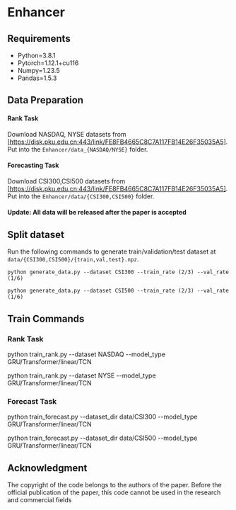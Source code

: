 # Enhancer
## Requirements
- Python=3.8.1
- Pytorch=1.12.1+cu116
- Numpy=1.23.5
- Pandas=1.5.3

## Data Preparation

#### Rank Task
Download NASDAQ, NYSE datasets from [https://disk.pku.edu.cn:443/link/FE8FB4665C8C7A117FB14E26F35035A5]. Put into the `Enhancer/data_{NASDAQ/NYSE}` folder.

#### Forecasting Task

Download CSI300,CSI500 datasets from [https://disk.pku.edu.cn:443/link/FE8FB4665C8C7A117FB14E26F35035A5]. Put into the `Enhancer/data/{CSI300,CSI500}` folder.

#### Update: All data will be released after the paper is accepted

## Split dataset

Run the following commands to generate train/validation/test dataset at `data/{CSI300,CSI500}/{train,val,test}.npz`.

```
python generate_data.py --dataset CSI300 --train_rate (2/3) --val_rate (1/6)

python generate_data.py --dataset CSI500 --train_rate (2/3) --val_rate (1/6)

```

## Train Commands

### Rank Task

python train_rank.py --dataset NASDAQ --model_type GRU/Transformer/linear/TCN

python train_rank.py --dataset NYSE --model_type GRU/Transformer/linear/TCN

### Forecast Task

python train_forecast.py --dataset_dir data/CSI300 --model_type GRU/Transformer/linear/TCN

python train_forecast.py --dataset_dir data/CSI500 --model_type GRU/Transformer/linear/TCN

## Acknowledgment
The copyright of the code belongs to the authors of the paper. Before the official publication of the paper, this code cannot be used in the research and commercial fields
